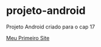 # projeto-android
Projeto Android criado para o cap 17

<a href="https://devr1q.github.io/projeto-android/index.html">Meu Primeiro Site</a>
